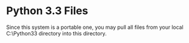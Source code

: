 Python 3.3 Files
===========

Since this system is a portable one, you may pull all files from your local C:\Python33 directory into this directory.